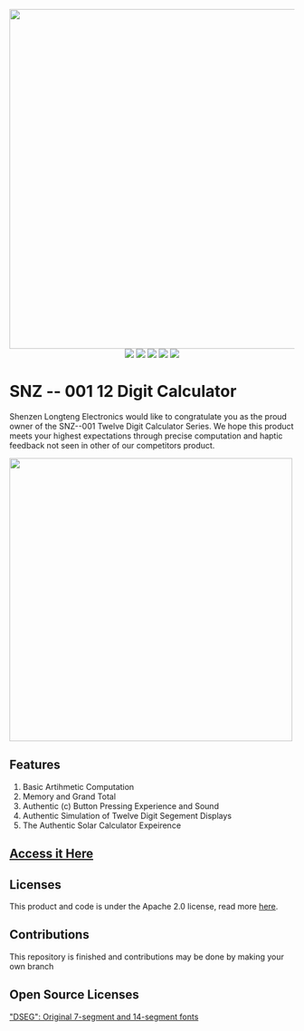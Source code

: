 <p align='center'>
<img width="600" src='https://i.imgur.com/1FfMMct.png'> <br>
  <img src='https://img.shields.io/badge/HTML5-E34F26?style=for-the-badge&logo=html5&logoColor=white'>
  <img src='https://img.shields.io/badge/CSS3-1572B6?style=for-the-badge&logo=css3&logoColor=white'>
  <img src='https://img.shields.io/badge/CSS3-1572B6?style=for-the-badge&logo=css3&logoColor=white'>
  <img src='https://img.shields.io/badge/JavaScript-F7DF1E?style=for-the-badge&logo=javascript&logoColor=black'>
  <a href='https://neriousnetwork.github.io/12digit_calculator/'><img src='https://img.shields.io/website-up-down-green-red/http/shields.io.svg'></a>
 
</p>
<h1> SNZ -- 001 12 Digit Calculator </h1>
<div>
  <p>Shenzen Longteng Electronics would like to congratulate you as the proud owner of the SNZ--001 Twelve Digit Calculator Series. We hope this product meets your highest expectations through precise computation and haptic feedback not seen in other of our competitors product. </p>
 <img height="500" src='https://i.imgur.com/7OMAsdM.png' align='center'>
  
  <h2> Features </h2>
  <ol>
    <li>Basic Artihmetic Computation</li>
    <li>Memory and Grand Total</li>
    <li>Authentic (c) Button Pressing Experience and Sound </li>
    <li>Authentic Simulation of Twelve Digit Segement Displays</li>
    <li>The Authentic Solar Calculator Expeirence</li>
  </ol>
  
  <a href='https://neriousnetwork.github.io/12digit_calculator/'><h2> Access it Here </h2></a>
  
  <h2> Licenses </h2>
  <p> This product and code is under the Apache 2.0 license, read more <a href='https://github.com/NeriousNetwork/12digit_calculator/blob/main/LICENSE'>here</a>.
    
  <h2> Contributions </h2>
  <p> This repository is finished and contributions may be done by making your own branch </p>
  
  <h2> Open Source Licenses </h2>
  <a href='https://www.keshikan.net/fonts-e.html'>"DSEG": Original 7-segment and 14-segment fonts</a>
